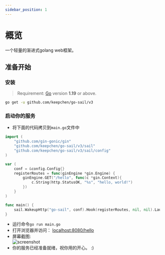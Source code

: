 ```yaml
---
sidebar_position: 1
---
```


# 概览

一个轻量的渐进式golang web框架。

## 准备开始  

### 安装  

> Requirement: [Go](https://go.dev/dl/) version **1.19** or above.  

```bash  showLineNumbers  
go get -u github.com/keepchen/go-sail/v3
```

### 启动你的服务  
- 将下面的代码拷贝到`main.go`文件中  
```go title="main.go" showLineNumbers  
import (
    "github.com/gin-gonic/gin"
    "github.com/keepchen/go-sail/v3/sail"
    "github.com/keepchen/go-sail/v3/sail/config"
)

var (
    conf = &config.Config{}
    registerRoutes = func(ginEngine *gin.Engine) {
        ginEngine.GET("/hello", func(c *gin.Context){
            c.String(http.StatusOK, "%s", "hello, world!")
        })
    }
)

func main() {
    sail.WakeupHttp("go-sail", conf).Hook(registerRoutes, nil, nil).Launch()
}
```  
- 运行命令`go run main.go`  
- 打开浏览器并访问： [localhost:8080/hello](http://localhost:8080/hello)  
- 屏幕截图:  
![screenshot](/img/launch.png)  
- 你的服务已经准备就绪，祝你用的开心。 :)
